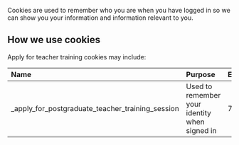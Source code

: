 Cookies are used to remember who you are when you have logged in so we can show you your information and information relevant to you.

## How we use cookies

Apply for teacher training cookies may include:

| Name                                                   | Purpose                                        | Expires  |
| :------------------------------------------------      | :--------------------------------------------- | :------- |
| \_apply\_for\_postgraduate\_teacher\_training\_session | Used to remember your identity when signed in  | 7 days   |
